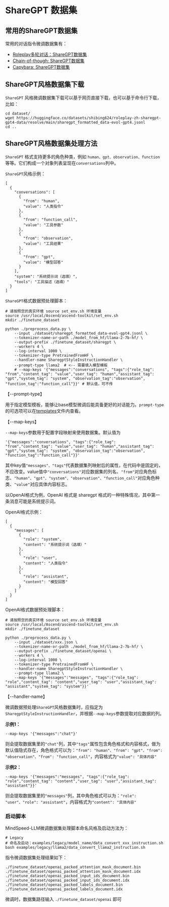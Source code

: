 # ShareGPT 数据集

## 常用的ShareGPT数据集

常用的对话指令微调数据集有：

- [Roleplay多轮对话：ShareGPT数据集](https://huggingface.co/datasets/shibing624/roleplay-zh-sharegpt-gpt4-data)
- [Chain-of-though: ShareGPT数据集](https://huggingface.co/datasets/isaiahbjork/chain-of-thought-sharegpt)
- [Capybara: ShareGPT数据集](https://huggingface.co/datasets/Undi95/Capybara-ShareGPT)

## ShareGPT风格数据集下载

`ShareGPT` 风格微调数据集下载可以基于网页直接下载，也可以基于命令行下载，比如：

```shell
cd dataset/
wget https://huggingface.co/datasets/shibing624/roleplay-zh-sharegpt-gpt4-data/resolve/main/sharegpt_formatted_data-evol-gpt4.jsonl
cd ..
```

## ShareGPT风格数据集处理方法

`ShareGPT` 格式支持更多的角色种类，例如 `human、gpt、observation、function`等等。它们构成一个对象列表呈现在`conversations`列中。

`ShareGPT`风格示例：

```
[
  {
    "conversations": [
      {
        "from": "human",
        "value": "人类指令"
      },
      {
        "from": "function_call",
        "value": "工具参数"
      },
      {
        "from": "observation",
        "value": "工具结果"
      },
      {
        "from": "gpt",
        "value": "模型回答"
      }
    ],
    "system": "系统提示词（选填）",
    "tools": "工具描述（选填）"
  }
]
```

`ShareGPT`格式数据预处理脚本：

```shell
# 请按照您的真实环境 source set_env.sh 环境变量
source /usr/local/Ascend/ascend-toolkit/set_env.sh
mkdir ./finetune_dataset

python ./preprocess_data.py \
    --input ./dataset/sharegpt_formatted_data-evol-gpt4.jsonl \
    --tokenizer-name-or-path ./model_from_hf/llama-2-7b-hf/ \
    --output-prefix ./finetune_dataset/sharegpt \
    --workers 4 \
    --log-interval 1000 \
    --tokenizer-type PretrainedFromHF \
    --handler-name SharegptStyleInstructionHandler \
    --prompt-type llama2  # <-- 需要填入模型模板
    # --map-keys '{"messages":"conversations", "tags":{"role_tag": "from","content_tag": "value","user_tag": "human","assistant_tag": "gpt","system_tag": "system", "observation_tag":"observation", "function_tag":"function_call"}}' # 默认值，可不传
```

【--prompt-type】

用于指定模型模板，能够让base模型微调后能具备更好的对话能力。`prompt-type`的可选项可以在[templates](../../mindspeed_llm/tasks/preprocess/templates.py)文件内查看。

【--map-keys】

`--map-keys`参数用于配置字段映射来使用数据集。默认值为

`'{"messages":"conversations", "tags":{"role_tag": "from","content_tag": "value","user_tag": "human","assistant_tag": "gpt","system_tag": "system", "observation_tag":"observation", "function_tag":"function_call"}}'`

其中key值`"messages"、"tags"`代表数据集列映射后的属性，在代码中是固定的，不应改变。value值中`"conversations"`对应数据集的列名、`"from"`对应角色标志、`"human"、"gpt"、"system"、"observation"、"function_call"`对应角色种类、`"value"`对应具体内容标志。


以OpenAI格式为例，OpenAI 格式是 sharegpt 格式的一种特殊情况，其中第一条消息可能是系统提示词。

OpenAI格式示例：

```
[
  {
    "messages": [
      {
        "role": "system",
        "content": "系统提示词（选填）"
      },
      {
        "role": "user",
        "content": "人类指令"
      },
      {
        "role": "assistant",
        "content": "模型回答"
      }
    ]
  }
]
```

OpenAI格式数据预处理脚本：

```shell
# 请按照您的真实环境 source set_env.sh 环境变量
source /usr/local/Ascend/ascend-toolkit/set_env.sh
mkdir ./finetune_dataset

python ./preprocess_data.py \
    --input ./dataset/xxx.json \
    --tokenizer-name-or-path ./model_from_hf/llama-2-7b-hf/ \
    --output-prefix ./finetune_dataset/openai \
    --workers 4 \
    --log-interval 1000 \
    --tokenizer-type PretrainedFromHF \
    --handler-name SharegptStyleInstructionHandler \
    --prompt-type llama2 \
    --map-keys '{"messages":"messages", "tags":{"role_tag": "role","content_tag": "content","user_tag": "user","assistant_tag": "assistant","system_tag": "system"}}'
```

【--handler-name】

微调数据预处理`ShareGPT`风格数据集时，应指定为`SharegptStyleInstructionHandler`，并根据`--map-keys`参数提取对应数据的列。

**示例1：**

```
--map-keys '{"messages":"chat"}'
```

则会提取数据集里的`"chat"`列，其中`"tags"`属性包含角色格式和内容格式，做为默认值隐式存在，角色格式可以为：`"from": "human"、"from": "gpt"、"from": "observation"、"from": "function_call"`，内容格式为`"value": "具体内容"`

**示例2：**

```
--map-keys '{"messages":"messages", "tags":{"role_tag": "role","content_tag": "content","user_tag": "user","assistant_tag": "assistant"}}'
```

则会提取数据集里的`"messages"`列，其中角色格式可以为：`"role": "user"、"role": "assistant"`，内容格式为`"content": "具体内容"`

### 启动脚本

MindSpeed-LLM微调数据集处理脚本命名风格及启动方法为：

```shell
# Legacy
# 命名及启动：examples/legacy/model_name/data_convert_xxx_instruction.sh
bash examples/legacy/llama2/data_convert_llama2_instruction.sh
```

指令微调数据集处理结果如下：

```shell
./finetune_dataset/openai_packed_attention_mask_document.bin
./finetune_dataset/openai_packed_attention_mask_document.idx
./finetune_dataset/openai_packed_input_ids_document.bin
./finetune_dataset/openai_packed_input_ids_document.idx
./finetune_dataset/openai_packed_labels_document.bin
./finetune_dataset/openai_packed_labels_document.idx
```

微调时，数据集路径输入 `./finetune_dataset/openai` 即可